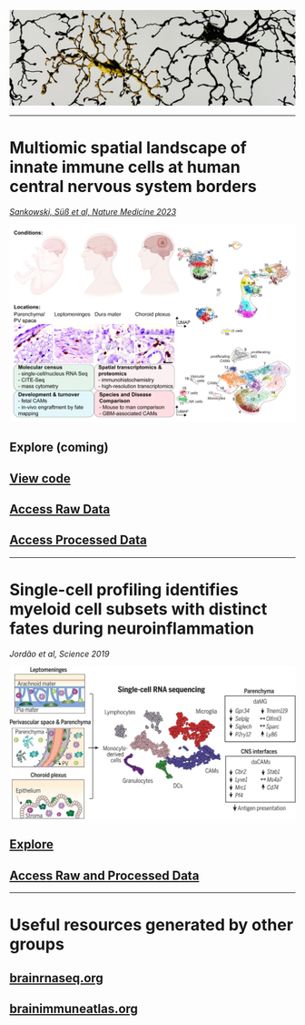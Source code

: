 ![](/assets/img/microglia.JPG)

-------------
# Multiomic spatial landscape of innate immune cells at human central nervous system borders

[*Sankowski, Süß et al, Nature Medicine 2023*](https://www.nature.com/articles/s41591-023-02673-1)

![](/assets/img/image-for-brain-immunity-website.png)

## Explore (coming)

## [View code](https://github.com/rsankowski/sankowski_et_al_human_CAMs_code)

## [Access Raw Data](https://ega-archive.org/studies/EGAS50000000030)

## [Access Processed Data](https://www.ncbi.nlm.nih.gov/geo/query/acc.cgi?acc=GSE245311)

-------------
# Single-cell profiling identifies myeloid cell subsets with distinct fates during neuroinflammation

*Jordão et al, Science 2019*

![](/assets/img/363_aat7554_fa.jpeg)

## [Explore](https://single-cell.shinyapps.io/mouse-eae-myeloid-explorer/)

## [Access Raw and Processed Data](https://www.ncbi.nlm.nih.gov/geo/query/acc.cgi?acc=GSE118948)

-------------
# Useful resources generated by other groups

## [brainrnaseq.org](https://brainrnaseq.org/)

## [brainimmuneatlas.org](https://brainimmuneatlas.org/)
